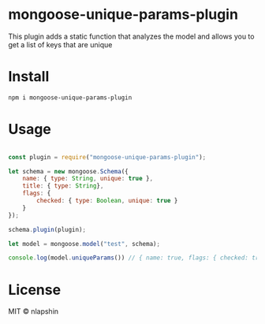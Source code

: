 # mongoose-unique-params-plugin

This plugin adds a static function that analyzes the model and allows you to get a list of keys that are unique

# Install

```sh
npm i mongoose-unique-params-plugin
```

# Usage

```js

const plugin = require("mongoose-unique-params-plugin");

let schema = new mongoose.Schema({
    name: { type: String, unique: true },
    title: { type: String},
    flags: {
    	checked: { type: Boolean, unique: true }
    }
});

schema.plugin(plugin);

let model = mongoose.model("test", schema);

console.log(model.uniqueParams()) // { name: true, flags: { checked: true } }

```

# License

MIT © nlapshin
